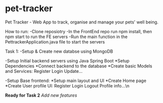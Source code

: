 # pet-tracker
Pet Tracker - Web App to track, organise and manage your pets' well being. 

How to run:
-Clone reposiotry
-In the FrontEnd repo run npm install, then npm start to run the FE servers
-Run the main function in the PettrackerApplication.java file to start the servers

Task 1:
-Setup & Create new databse using MongoDB

-Setup Initial backend servers using Java Spring Boot
*Setup Dependencies
*Connect backend to the database
*Create basic Models and Services:
Register
Login
Update...

-Setup Base frontend:
*Setup main layout and UI
*Create Home page
*Create User profile UI:
Register
Login
Logout
Profile info...\n

**Ready for Task 2**
*Add new features*
